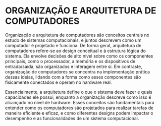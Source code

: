 # ORGANIZAÇÃO E ARQUITETURA DE COMPUTADORES

Organização e arquitetura de computadores são conceitos centrais no estudo de sistemas computacionais, 
e juntos descrevem como um computador é projetado e funciona. De forma geral, arquitetura de computadores 
refere-se ao design conceitual e à estrutura lógica do sistema. Ela envolve decisões de alto nível sobre
como os componentes principais, como o processador, a memória e os dispositivos de entrada/saída, são 
organizados e interagem entre si. Em contraste, organização de computadores se concentra na implementação 
prática dessas ideias, lidando com a forma como esses componentes são fisicamente conectados e operam no
hardware real.

Essencialmente, a arquitetura define o que o sistema deve fazer e quais capacidades ele possui, enquanto a organização descreve como isso é alcançado no nível de hardware. Esses conceitos são fundamentais para entender como os computadores são projetados para realizar tarefas de maneira eficiente e eficaz, e como diferentes designs podem impactar o desempenho e as funcionalidades de um sistema computacional.
